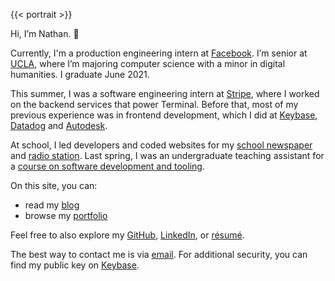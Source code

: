 ---
---

{{< portrait >}}

Hi, I’m Nathan. 👋

Currently, I'm a production engineering intern at [Facebook](https://www.facebook.com). I’m senior at [UCLA](http://www.ucla.edu), where I’m majoring computer science with a minor in digital humanities. I graduate June 2021.

This summer, I was a software engineering intern at [Stripe](https://stripe.com), where I worked on the backend services that power Terminal. Before that, most of my previous experience was in frontend development, which I did at [Keybase](https://keybase.io), [Datadog](https://www.datadoghq.com) and [Autodesk](https://www.autodesk.com).

At school, I led developers and coded websites for my [school newspaper](https://dailybruin.com/) and [radio station](https://uclaradio.com/). Last spring, I was an undergraduate teaching assistant for a [course on software development and tooling](http://web.cs.ucla.edu/classes/spring20/cs97-1/index.html).

On this site, you can:

- read my [blog](/posts)
- browse my [portfolio](/portfolio)

Feel free to also explore my [GitHub](https://github.com/nathunsmitty), [LinkedIn](https://www.linkedin.com/in/nathanmatthewsmith/), or [résumé](/resume.pdf).

The best way to contact me is via [email](mailto:nathan.smith@ucla.edu). For additional security, you can find my public key on [Keybase](https://keybase.io/nathunsmitty).

